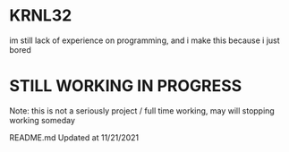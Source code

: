 # KRNL32
im still lack of experience on programming, and i make this because i just bored 
# STILL WORKING IN PROGRESS
Note: this is not a seriously project / full time working, may will stopping working someday

README.md Updated at 11/21/2021

